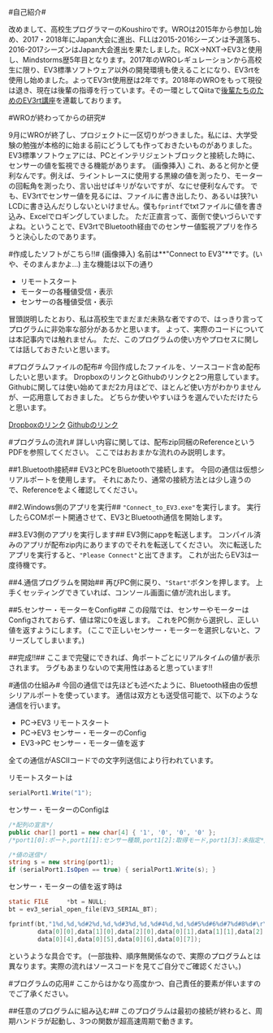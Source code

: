 #自己紹介#

改めまして、高校生プログラマーのKoushiroです。WROは2015年から参加し始め、2017・2018年にJapan大会に進出、FLLは2015-2016シーズンは予選落ち、2016-2017シーズンはJapan大会進出を果たしました。RCX->NXT->EV3と使用し、Mindstorms歴5年目となります。2017年のWROレギュレーションから高校生に限り、EV3標準ソフトウェア以外の開発環境も使えることになり、EV3rtを使用し始めました。よってEV3rt使用歴は2年です。2018年のWROをもって現役は退き、現在は後輩の指導を行っています。その一環としてQiitaで[後輩たちのためのEV3rt講座](https://qiita.com/koushiro/items/4d18c877c93f823fc236)を連載しております。

#WROが終わってからの研究#

9月にWROが終了し、プロジェクトに一区切りがつきました。私には、大学受験の勉強が本格的に始まる前にどうしても作っておきたいものがありました。
EV3標準ソフトウェアには、PCとインテリジェントブロックと接続した時に、センサーの値を監視できる機能があります。
(画像挿入)
これ、あると何かと便利なんです。例えば、ライントレースに使用する黒線の値を測ったり、モーターの回転角を測ったり、言い出せばキリがないですが、なにせ便利なんです。
でも、EV3rtでセンサー値を見るには、ファイルに書き出したり、あるいは狭?いLCDに書き込んだりしないといけません。僕も`fprintf`でtxtファイルに値を書き込み、Excelでロギングしていました。
ただ正直言って、面倒で使いづらいですよね。ということで、EV3rtでBluetooth経由でのセンサー値監視アプリを作ろうと決心したのであります。

#作成したソフトがこちら!!#
(画像挿入)
名前は**"Connect to EV3"**です。(いや、そのまんまかよ…)
主な機能は以下の通り

- リモートスタート
- モーターの各種値受信・表示
- センサーの各種値受信・表示

冒頭説明したとおり、私は高校生でまだまだ未熟な者ですので、はっきり言ってプログラムに非効率な部分があるかと思います。
よって、実際のコードについては本記事内では触れません。
ただ、このプログラムの使い方やプロセスに関しては話しておきたいと思います。

#プログラムファイルの配布#
今回作成したファイルを、ソースコード含め配布したいと思います。
DropboxのリンクとGithubのリンクと2つ用意しています。
Githubに関しては使い始めてまだ2カ月ほどで、ほとんど使い方がわかりませんが、一応用意しておきました。
どちらか使いやすいほうを選んでいただけたらと思います。

[Dropboxのリンク]()
[Githubのリンク]()

#プログラムの流れ#
詳しい内容に関しては、配布zip同梱のReferenceというPDFを参照してください。
ここではおおまかな流れのみ説明します。

##1.Bluetooth接続##
EV3とPCをBluetoothで接続します。
今回の通信は仮想シリアルポートを使用します。
それにあたり、通常の接続方法とは少し違うので、Referenceをよく確認してください。

##2.Windows側のアプリを実行##
`"Connect_to_EV3.exe"`を実行します。
実行したらCOMポート開通させて、EV3とBluetooth通信を開始します。

##3.EV3側のアプリを実行します##
EV3側にappを転送します。
コンパイル済みのアプリが配布zip内にありますのでそれを転送してください。
次に転送したアプリを実行すると、`"Please Connect"`と出てきます。
これが出たらEV3は一度待機です。

##4.通信プログラムを開始##
再びPC側に戻り、`"Start"`ボタンを押します。
上手くセッティングできていれば、コンソール画面に値が流れ出します。

##5.センサー・モーターをConfig##
この段階では、センサーやモーターはConfigされておらず、値は常に0を返します。
これをPC側から選択し、正しい値を返すようにします。
(ここで正しいセンサー・モーターを選択しないと、フリーズしてしまいます。)

##完成!!##
ここまで完璧にできれば、角ポートごとにリアルタイムの値が表示されます。
ラグもあまりないので実用性はあると思っています!!

#通信の仕組み#
今回の通信では先ほども述べたように、Bluetooth経由の仮想シリアルポートを使っています。
通信は双方とも送受信可能で、以下のような通信を行います。

- PC->EV3 リモートスタート
- PC->EV3 センサー・モーターのConfig
- EV3->PC センサー・モーター値を返す

全ての通信がASCIIコードでの文字列送信により行われています。

リモートスタートは

```Form1.cs
serialPort1.Write("1");
```

センサー・モーターのConfigは

```Form1.cs
/*配列の宣言*/
public char[] port1 = new char[4] { '1', '0', '0', '0' };
/*port1[0]:ポート,port1[1]:センサー種類,port1[2]:取得モード,port1[3]:未指定*/

/*値の送信*/
string s = new string(port1);
if (serialPort1.IsOpen == true) { serialPort1.Write(s); }
```

センサー・モーターの値を返す時は

```app.c
static FILE     *bt = NULL;
bt = ev3_serial_open_file(EV3_SERIAL_BT);

fprintf(bt,"1%d,%d,%d#2%d,%d,%d#3%d,%d,%d#4%d,%d,%d#5%d#6%d#7%d#8%d#\r\n",
        data[0][0],data[1][0],data[2][0],data[0][1],data[1][1],data[2][1],data[0][2],data[1][2],data[2][2],data[0][3],data[1][3],data[2][3],
        data[0][4],data[0][5],data[0][6],data[0][7]);
```

というような具合です。
(一部抜粋、順序無関係なので、実際のプログラムとは異なります。実際の流れはソースコードを見てご自分でご確認ください。)

#プログラムの応用#
ここからはかなり高度かつ、自己責任的要素が伴いますのでご了承ください。

##任意のプログラムに組み込む##
このプログラムは最初の接続が終わると、周期ハンドラが起動し、3つの関数が超高速周期で動きます。


